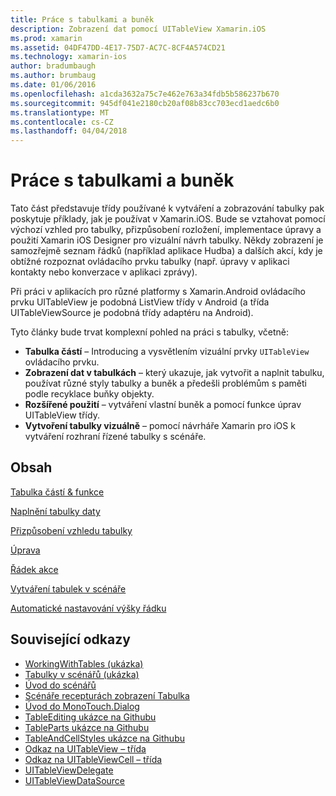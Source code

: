 ```yaml
---
title: Práce s tabulkami a buněk
description: Zobrazení dat pomocí UITableView Xamarin.iOS
ms.prod: xamarin
ms.assetid: 04DF47DD-4E17-75D7-AC7C-8CF4A574CD21
ms.technology: xamarin-ios
author: bradumbaugh
ms.author: brumbaug
ms.date: 01/06/2016
ms.openlocfilehash: a1cda3632a75c7e462e763a34fdb5b586237b670
ms.sourcegitcommit: 945df041e2180cb20af08b83cc703ecd1aedc6b0
ms.translationtype: MT
ms.contentlocale: cs-CZ
ms.lasthandoff: 04/04/2018
---
```

# <a name="working-with-tables-and-cells"></a>Práce s tabulkami a buněk


Tato část představuje třídy používané k vytváření a zobrazování tabulky pak poskytuje příklady, jak je používat v Xamarin.iOS. Bude se vztahovat pomocí výchozí vzhled pro tabulky, přizpůsobení rozložení, implementace úpravy a použití Xamarin iOS Designer pro vizuální návrh tabulky. Někdy zobrazení je samozřejmě seznam řádků (například aplikace Hudba) a dalších akcí, kdy je obtížné rozpoznat ovládacího prvku tabulky (např. úpravy v aplikaci kontakty nebo konverzace v aplikaci zprávy).

Při práci v aplikacích pro různé platformy s Xamarin.Android ovládacího prvku UITableView je podobná ListView třídy v Android (a třída UITableViewSource je podobná třídy adaptéru na Android).

Tyto články bude trvat komplexní pohled na práci s tabulky, včetně:

-   **Tabulka částí** – Introducing a vysvětlením vizuální prvky `UITableView` ovládacího prvku. 
-   **Zobrazení dat v tabulkách** – který ukazuje, jak vytvořit a naplnit tabulku, používat různé styly tabulky a buněk a předešli problémům s paměti podle recyklace buňky objekty. 
-   **Rozšířené použití** – vytváření vlastní buněk a pomocí funkce úprav UITableView třídy. 
-   **Vytvoření tabulky vizuálně** – pomocí návrháře Xamarin pro iOS k vytváření rozhraní řízené tabulky s scénáře. 


## <a name="contents"></a>Obsah

 [Tabulka částí &amp; funkce](~/ios/user-interface/controls/tables/table-parts-and-functionality.md)

 [Naplnění tabulky daty](~/ios/user-interface/controls/tables/populating-a-table-with-data.md)

 [Přizpůsobení vzhledu tabulky](~/ios/user-interface/controls/tables/customizing-table-appearance.md)

 [Úprava](~/ios/user-interface/controls/tables/editing.md)
 
 [Řádek akce](~/ios/user-interface/controls/tables/row-action.md)

 [Vytváření tabulek v scénáře](~/ios/user-interface/controls/tables/creating-tables-in-a-storyboard.md)
 
 [Automatické nastavování výšky řádku](~/ios/user-interface/controls/tables/autosizing-row-height.md)


## <a name="related-links"></a>Související odkazy

- [WorkingWithTables (ukázka)](https://developer.xamarin.com/samples/monotouch/WorkingWithTables/)
- [Tabulky v scénářů (ukázka)](https://developer.xamarin.com/samples/monotouch/StoryboardTable/)
- [Úvod do scénářů](~/ios/user-interface/storyboards/index.md)
- [Scénáře recepturách zobrazení Tabulka](https://developer.xamarin.com/recipes/ios/general/storyboard/storyboard_a_tableview)
- [Úvod do MonoTouch.Dialog](~/ios/user-interface/monotouch.dialog/index.md)
- [TableEditing ukázce na Githubu](https://github.com/xamarin/monotouch-samples/tree/master/TableEditing)
- [TableParts ukázce na Githubu](https://github.com/xamarin/monotouch-samples/tree/master/TableParts)
- [TableAndCellStyles ukázce na Githubu](https://github.com/xamarin/mobile-samples/tree/master/TablesLists)
- [Odkaz na UITableView – třída](https://developer.apple.com/library/ios/documentation/UIKit/Reference/UITableView_Class/)
- [Odkaz na UITableViewCell – třída](https://developer.apple.com/library/ios/documentation/UIKit/Reference/UITableViewCell_Class/)
- [UITableViewDelegate](https://developer.apple.com/library/ios/documentation/UIKit/Reference/UITableViewDelegate_Protocol/)
- [UITableViewDataSource](https://developer.apple.com/library/ios/documentation/UIKit/Reference/UITableViewDataSource_Protocol/)
